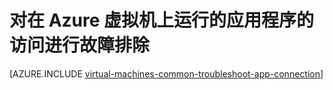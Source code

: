 <properties
	pageTitle="排查 VM 上的应用程序访问问题 | Azure"
	description="如果无法访问 Azure 虚拟机上运行的应用程序，则可以按照这些步骤来隔离问题来源。"
	services="virtual-machines-windows"
	documentationCenter=""
	authors="iainfoulds"
	manager="timlt"
	editor=""
	tags="top-support-issue,azure-service-management,azure-resource-manager"/>

<tags
	ms.service="virtual-machines-windows"
	ms.workload="infrastructure-services"
	ms.tgt_pltfrm="vm-windows"
	ms.devlang="na"
	ms.topic="support-article"
	ms.date="07/11/2016"
	wacn.date="08/23/2016"
	ms.author="iainfou"/>

# 对在 Azure 虚拟机上运行的应用程序的访问进行故障排除

[AZURE.INCLUDE [virtual-machines-common-troubleshoot-app-connection](../../includes/virtual-machines-common-troubleshoot-app-connection.md)]

<!---HONumber=Mooncake_0104_2016-->